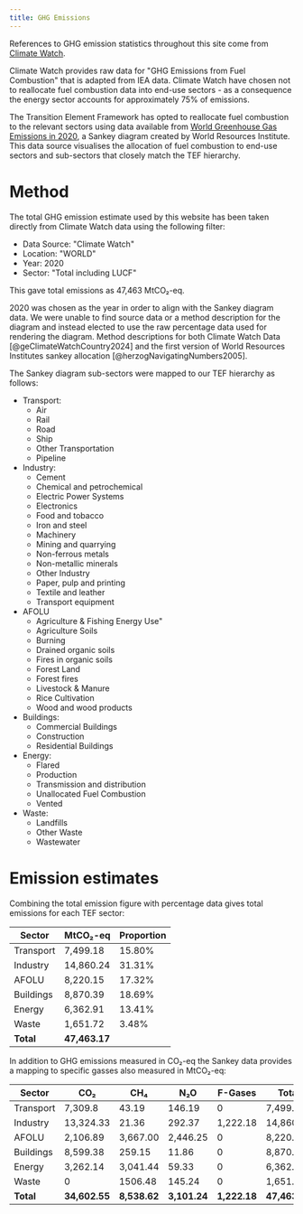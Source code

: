 ```yaml
---
title: GHG Emissions
---
```


References to GHG emission statistics throughout this site come from [Climate Watch](https://www.climatewatchdata.org/ghg-emissions). 

Climate Watch provides raw data for "GHG Emissions from Fuel Combustion" that is adapted from IEA data. Climate Watch have chosen not to reallocate fuel combustion data into end-use sectors - as a consequence the energy sector accounts for approximately 75% of emissions.

The Transition Element Framework has opted to reallocate fuel combustion to the relevant sectors using data available from [World Greenhouse Gas Emissions in 2020](https://www.wri.org/data/world-greenhouse-gas-emissions-2020), a Sankey diagram created by World Resources Institute. This data source visualises the allocation of fuel combustion to end-use sectors and sub-sectors that closely match the TEF hierarchy.


# Method
The total GHG emission estimate used by this website has been taken directly from Climate Watch data using the following filter:

- Data Source: "Climate Watch"
- Location: "WORLD"
- Year: 2020
- Sector: "Total including LUCF" 

This gave total emissions as 47,463 MtCO₂-eq. 

2020 was chosen as the year in order to align with the Sankey diagram data. We were unable to find source data or a method description for the diagram and instead elected to use the raw percentage data used for rendering the diagram. Method descriptions for both Climate Watch Data [@geClimateWatchCountry2024] and the first version of World Resources Institutes sankey allocation [@herzogNavigatingNumbers2005]. 

The Sankey diagram sub-sectors were mapped to our TEF hierarchy as follows:

- Transport:
	- Air
	- Rail
	- Road
	- Ship
	- Other Transportation
	-  Pipeline
- Industry:
	- Cement
	- Chemical and petrochemical
	- Electric Power Systems
	- Electronics
	- Food and tobacco
	- Iron and steel
	- Machinery
	- Mining and quarrying
	- Non-ferrous metals
	- Non-metallic minerals
	- Other Industry
	- Paper, pulp and printing
	- Textile and leather
	- Transport equipment
- AFOLU
	- Agriculture & Fishing Energy Use"
    - Agriculture Soils
	- Burning
    - Drained organic soils
    - Fires in organic soils
    - Forest Land
    - Forest fires
    - Livestock & Manure
    - Rice Cultivation
    - Wood and wood products
- Buildings:
	- Commercial Buildings
	- Construction
	- Residential Buildings
- Energy:
	- Flared
	- Production
	- Transmission and distribution
	- Unallocated Fuel Combustion
	- Vented
- Waste:
	- Landfills
	- Other Waste
	- Wastewater


# Emission estimates

Combining the total emission figure with percentage data gives total emissions for each TEF sector:

| Sector    | MtCO₂-eq      | Proportion |
| --------- | ------------- | ---------- |
| Transport | 7,499.18      | 15.80%     |
| Industry  | 14,860.24     | 31.31%     |
| AFOLU     | 8,220.15      | 17.32%     |
| Buildings | 8,870.39      | 18.69%     |
| Energy    | 6,362.91      | 13.41%     |
| Waste     | 1,651.72      | 3.48%      |
| **Total** | **47,463.17** |            |

In addition to GHG emissions measured in CO₂-eq the Sankey data provides a mapping to specific gasses also measured in MtCO₂-eq:




| Sector    | CO₂           | CH₄         | N₂O          | F-Gases      | Total         |
| --------- | ------------- | ------------ | ------------ | ------------ | ------------- |
| Transport | 7,309.8       | 43.19        | 146.19       | 0            | 7,499.18      |
| Industry  | 13,324.33     | 21.36        | 292.37       | 1,222.18     | 14,860.24     |
| AFOLU     | 2,106.89      | 3,667.00     | 2,446.25     | 0            | 8,220.15      |
| Buildings | 8,599.38      | 259.15       | 11.86        | 0            | 8,870.39      |
| Energy    | 3,262.14      | 3,041.44     | 59.33        | 0            | 6,362.91      |
| Waste     | 0             | 1506.48      | 145.24       | 0            | 1,651.72      |
| **Total** | **34,602.55** | **8,538.62** | **3,101.24** | **1,222.18** | **47,463.17** |



